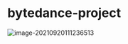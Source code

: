 # bytedance-project

![image-20210920111236513](C:\Users\乐露\AppData\Roaming\Typora\typora-user-images\image-20210920111236513.png)


